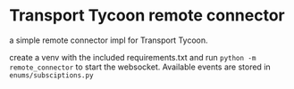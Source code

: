 # Transport Tycoon remote connector

a simple remote connector impl for Transport Tycoon.

create a venv with the included requirements.txt and run `python -m remote_connector` to start the websocket. Available events are stored in `enums/subsciptions.py`